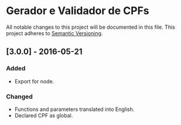 # Gerador e Validador de CPFs

All notable changes to this project will be documented in this file.
This project adheres to [Semantic Versioning](http://semver.org/).

## [3.0.0] - 2016-05-21

### Added
- Export for node.

### Changed
- Functions and parameters translated into English.
- Declared CPF as global.